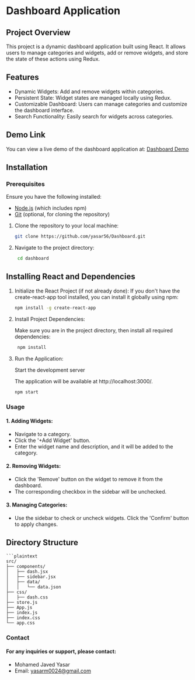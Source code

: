 # Dashboard Application

## Project Overview

This project is a dynamic dashboard application built using React. It allows users to manage categories and widgets, add or remove widgets, and store the state of these actions using Redux.

## Features

- Dynamic Widgets: Add and remove widgets within categories.
- Persistent State: Widget states are managed locally using Redux.
- Customizable Dashboard: Users can manage categories and customize the dashboard interface.
- Search Functionality: Easily search for widgets across categories.


## Demo Link

You can view a live demo of the dashboard application at: [Dashboard Demo](https://dashboardcloud.netlify.app/)

## Installation

### Prerequisites

Ensure you have the following installed:

- [Node.js](https://nodejs.org/) (which includes npm)
- [Git](https://git-scm.com/) (optional, for cloning the repository)


1. Clone the repository to your local machine:

   ```bash
   git clone https://github.com/yasar56/Dashboard.git

2. Navigate to the project directory:

   ```bash
    cd dashboard

## Installing React and Dependencies


1. Initialize the React Project (if not already done):
   If you don't have the create-react-app tool installed, you can install it globally using npm:

     ```bash
     npm install -g create-react-app

2. Install Project Dependencies:

   Make sure you are in the project directory, then install all required dependencies:

   ```bash
    npm install

3. Run the Application:
    
    Start the development server
    
    The application will be available at http://localhost:3000/.


    ```bash
    npm start

### Usage

#### 1. Adding Widgets:

- Navigate to a category.
- Click the '+Add Widget' button.
- Enter the widget name and description, and it will be added to the category.

#### 2. Removing Widgets:

- Click the 'Remove' button on the widget to remove it from the dashboard.
- The corresponding checkbox in the sidebar will be unchecked.

#### 3. Managing Categories:

- Use the sidebar to check or uncheck widgets. Click the 'Confirm' button to apply changes.



## Directory Structure

    ```plaintext
    src/
    ├── components/
    │   ├── dash.jsx
    │   ├── sidebar.jsx
    │   ├── data/
    │   │   └── data.json
    ├── css/
    │   ├── dash.css
    ├── store.js
    ├── App.js
    ├── index.js
    ├── index.css
    └── app.css


### Contact

#### For any inquiries or support, please contact:

- Mohamed Javed Yasar
- Email: yasarm0024@gmail.com
